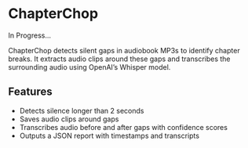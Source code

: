 # ChapterChop

In Progress...

ChapterChop detects silent gaps in audiobook MP3s to identify chapter breaks. It extracts audio clips around these gaps and transcribes the surrounding audio using OpenAI’s Whisper model.

## Features

- Detects silence longer than 2 seconds  
- Saves audio clips around gaps  
- Transcribes audio before and after gaps with confidence scores  
- Outputs a JSON report with timestamps and transcripts  